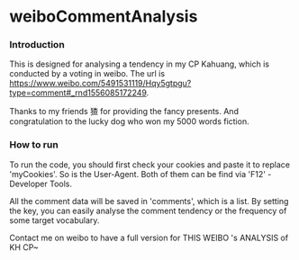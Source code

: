 # weiboCommentAnalysis

### Introduction
This is designed for analysing a tendency in my CP Kahuang, which is conducted by a voting in weibo. The url is https://www.weibo.com/5491531119/Hqy5gtpgu?type=comment#_rnd1556085172249.

Thanks to my friends 猹 for providing the fancy presents.
And congratulation to the lucky dog who won my 5000 words fiction.

### How to run
To run the code, you should first check your cookies and paste it to replace 'myCookies'. So is the User-Agent. Both of them can be find via 'F12' - Developer Tools.

All the comment data will be saved in 'comments', which is a list. By setting the key, you can easily analyse the comment tendency or the frequency of some target vocabulary.

Contact me on weibo to have a full version for THIS WEIBO 's ANALYSIS of KH CP~
